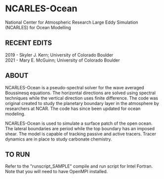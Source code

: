 # NCARLES-Ocean
National Center for Atmospheric Research Large Eddy Simulation (NCARLES) for Ocean Modelling

## RECENT EDITS
2019 - Skyler J. Kern; University of Colorado Boulder \
2021 - Mary E. McGuinn; University of Colorado Boulder

## ABOUT
NCARLES-Ocean is a pseudo-spectral solver for the wave averaged Boussinesq equations. The horizontal directions are solved using spectral techniques while the vertical direction uses finite difference. The code was original created to study the planetary boundary layer in the atmosphere by researchers at NCAR. The code has since been updated for ocean modeling.

NCARLES-Ocean is used to simulate a surface patch of the open ocean. The lateral boundaries are period while the top boundary has an imposed shear. The model is capable of tracking passive and active tracers. Tracer dynamics are in place to study carbonate chemistry.

## TO RUN
Refer to the "runscript_SAMPLE" compile and run script for Intel Fortran. Note that you will need to have OpenMPI installed.
